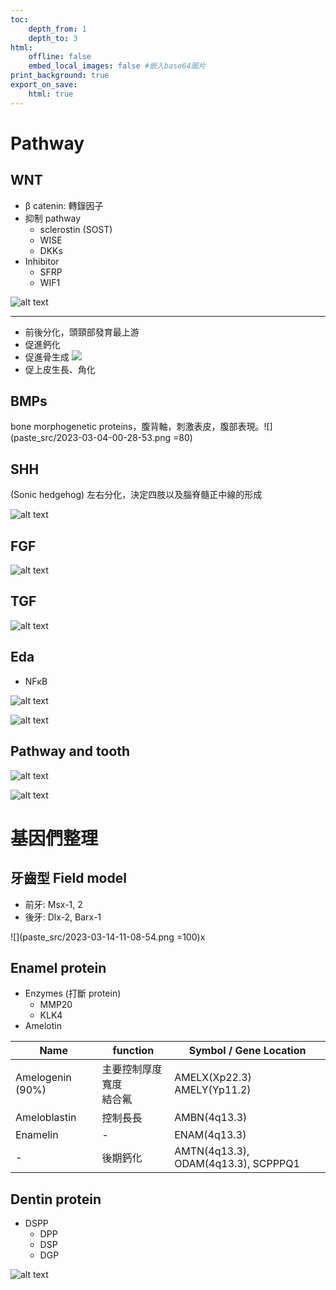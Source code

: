 ```yaml
---
toc:
    depth_from: 1
    depth_to: 3
html:
    offline: false
    embed_local_images: false #嵌入base64圖片
print_background: true
export_on_save:
    html: true
---
```



# Pathway 

## WNT
- &beta; catenin: 轉錄因子
- 抑制 pathway
  - sclerostin (SOST)
  - WISE
  - DKKs
- Inhibitor 
  - SFRP 
  - WIF1

![alt text](paste_src/口胚.png)

---
- 前後分化，頭頸部發育最上游
- 促進鈣化
- 促進骨生成
![](paste_src/2023-06-02-16-37-05.png)
- 促上皮生長、角化



## BMPs

 

bone morphogenetic proteins，腹背軸，刺激表皮，腹部表現。![](paste_src/2023-03-04-00-28-53.png =80)





## SHH


(Sonic hedgehog) 左右分化，決定四肢以及腦脊髓正中線的形成


![alt text](paste_src/口胚-3.png)


## FGF 


![alt text](paste_src/口胚-4.png)



## TGF 

![alt text](paste_src/口胚-5.png)




## Eda 

- NF&kappa;B



![alt text](paste_src/口胚-7.png)


![alt text](paste_src/口胚-6.png)


## Pathway and tooth

![alt text](paste_src/口胚-6.png)

![alt text](paste_src/口胚-2.png)




# 基因們整理


## 牙齒型 Field model  

- 前牙: Msx-1, 2
- 後牙: Dlx-2, Barx-1

![](paste_src/2023-03-14-11-08-54.png =100)x 



## Enamel protein 

- Enzymes (打斷 protein)
  - MMP20
  - KLK4
- Amelotin 


|Name | function |Symbol / Gene Location|
|-|-|-|
Amelogenin (90%)|主要控制厚度寬度 <br> 結合氟|AMELX(Xp22.3) AMELY(Yp11.2) |
|Ameloblastin |控制長長|AMBN(4q13.3)|
|Enamelin|-|ENAM(4q13.3)|
|-|後期鈣化| AMTN(4q13.3), ODAM(4q13.3), SCPPPQ1


## Dentin protein 

- DSPP 
  - DPP 
  - DSP
  - DGP


![alt text](paste_src/口胚整理.png)
